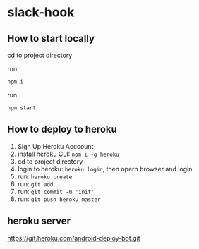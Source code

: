 # slack-hook

## How to start locally

cd to project directory

run

```
npm i
```


run

```
npm start
```


## How to deploy to heroku

1. Sign Up Heroku Acccount
2. install heroku CLI: `npm i -g heroku`
3. cd to project directory
4. login to heroku: `heroku login`, then opern browser and login
5. run: `heroku create`
6. run: `git add .`
7. run: `git commit -m 'init'`
8. run: `git push heroku master`


## heroku server

https://git.heroku.com/android-deploy-bot.git